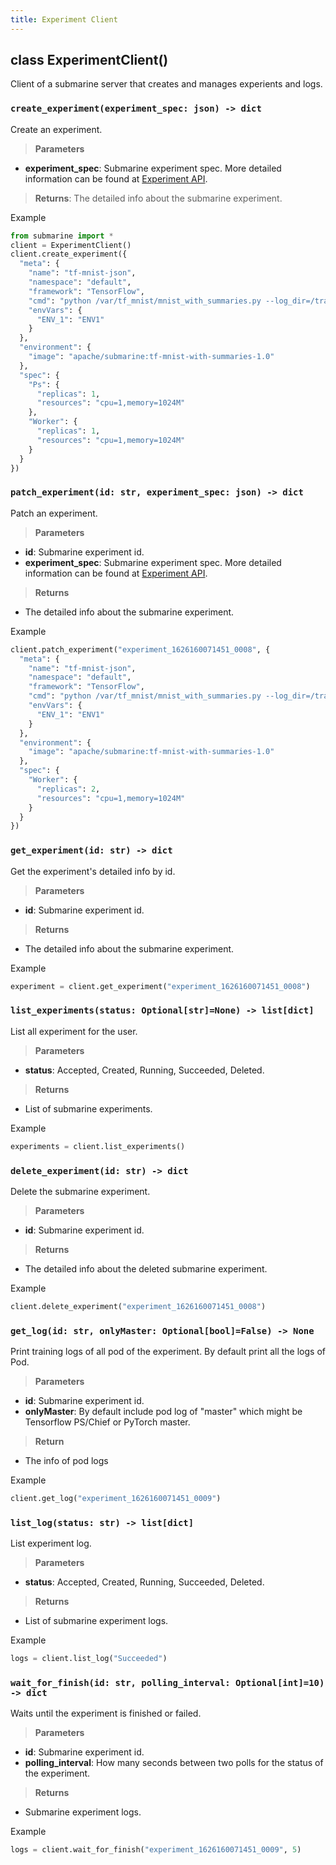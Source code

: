 ```yaml
---
title: Experiment Client
---
```


<!--
Licensed to the Apache Software Foundation (ASF) under one
or more contributor license agreements.  See the NOTICE file
distributed with this work for additional information
regarding copyright ownership.  The ASF licenses this file
to you under the Apache License, Version 2.0 (the
"License"); you may not use this file except in compliance
with the License.  You may obtain a copy of the License at

  http://www.apache.org/licenses/LICENSE-2.0

Unless required by applicable law or agreed to in writing,
software distributed under the License is distributed on an
"AS IS" BASIS, WITHOUT WARRANTIES OR CONDITIONS OF ANY
KIND, either express or implied.  See the License for the
specific language governing permissions and limitations
under the License.
-->

## class ExperimentClient()

Client of a submarine server that creates and manages experients and logs.

### `create_experiment(experiment_spec: json) -> dict`

Create an experiment.
> **Parameters**
  - **experiment_spec**: Submarine experiment spec. More detailed information can be found at [Experiment API](../../api/experiment.md).

> **Returns**: The detailed info about the submarine experiment.

Example

```python
from submarine import *
client = ExperimentClient()
client.create_experiment({
  "meta": {
    "name": "tf-mnist-json",
    "namespace": "default",
    "framework": "TensorFlow",
    "cmd": "python /var/tf_mnist/mnist_with_summaries.py --log_dir=/train/log --learning_rate=0.01 --batch_size=150",
    "envVars": {
      "ENV_1": "ENV1"
    }
  },
  "environment": {
    "image": "apache/submarine:tf-mnist-with-summaries-1.0"
  },
  "spec": {
    "Ps": {
      "replicas": 1,
      "resources": "cpu=1,memory=1024M"
    },
    "Worker": {
      "replicas": 1,
      "resources": "cpu=1,memory=1024M"
    }
  }
})
```

### `patch_experiment(id: str, experiment_spec: json) -> dict`

Patch an experiment.
> **Parameters**
  - **id**: Submarine experiment id. 
  - **experiment_spec**: Submarine experiment spec. More detailed information can be found at [Experiment API](../../api/experiment.md).


> **Returns**
  - The detailed info about the submarine experiment.

Example

```python
client.patch_experiment("experiment_1626160071451_0008", {
  "meta": {
    "name": "tf-mnist-json",
    "namespace": "default",
    "framework": "TensorFlow",
    "cmd": "python /var/tf_mnist/mnist_with_summaries.py --log_dir=/train/log --learning_rate=0.01 --batch_size=150",
    "envVars": {
      "ENV_1": "ENV1"
    }
  },
  "environment": {
    "image": "apache/submarine:tf-mnist-with-summaries-1.0"
  },
  "spec": {
    "Worker": {
      "replicas": 2,
      "resources": "cpu=1,memory=1024M"
    }
  }
})
```

### `get_experiment(id: str) -> dict`

Get the experiment's detailed info by id.
> **Parameters**
  - **id**: Submarine experiment id.

> **Returns**
  - The detailed info about the submarine experiment.

Example

```python
experiment = client.get_experiment("experiment_1626160071451_0008")
```

### `list_experiments(status: Optional[str]=None) -> list[dict]`

List all experiment for the user.
> **Parameters**
  - **status**: Accepted, Created, Running, Succeeded, Deleted.

> **Returns**
  - List of submarine experiments.

Example

```python
experiments = client.list_experiments()
```

### `delete_experiment(id: str) -> dict`

Delete the submarine experiment.
> **Parameters**
  - **id**: Submarine experiment id.

> **Returns**
  - The detailed info about the deleted submarine experiment.

Example

```python
client.delete_experiment("experiment_1626160071451_0008")
```

### `get_log(id: str, onlyMaster: Optional[bool]=False) -> None`

Print training logs of all pod of the experiment.
By default print all the logs of Pod.

> **Parameters**
  - **id**: Submarine experiment id.
  - **onlyMaster**: By default include pod log of "master" which might be Tensorflow PS/Chief or PyTorch master.

> **Return**
  - The info of pod logs

Example

```python
client.get_log("experiment_1626160071451_0009")
```

### `list_log(status: str) -> list[dict]`

List experiment log.
> **Parameters**
  - **status**: Accepted, Created, Running, Succeeded, Deleted.

> **Returns**
  - List of submarine experiment logs.

Example

```python
logs = client.list_log("Succeeded")
```

### `wait_for_finish(id: str, polling_interval: Optional[int]=10) -> dict`

Waits until the experiment is finished or failed.
> **Parameters**
  - **id**: Submarine experiment id.
  - **polling_interval**: How many seconds between two polls for the status of the experiment.

> **Returns**
  - Submarine experiment logs.

Example

```python
logs = client.wait_for_finish("experiment_1626160071451_0009", 5)
```
